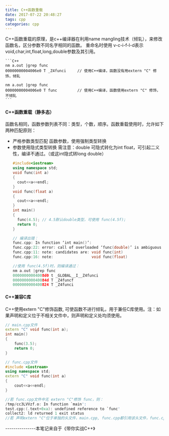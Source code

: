 ```yaml
---
title: C++函数重载
date: 2017-07-22 20:48:27
tags: cpp
categories: cpp
---
```


C++函数重载的原理，是c++编译器在利用name mangling技术（倾轧），来修改函数名，区分参数不同名字相同的函数。
重命名时使用 v-c-i-f-l-d表示void,char,int,float,long,double参数及其引用。
<!-- more -->
    ```C++
    nm a.out |grep func
    00000000004006e0 T _Z4funci     // 使用C++编译，函数没有用extern "C" 修饰，倾轧

    nm a.out |grep func
    00000000004006e0 T func         // 使用C++编译，函数使用extern "C" 修饰，不倾轧
    ```

#### C++函数重载（静多态）
函数名相同，函数参数列表不同：类型，个数，顺序。函数重载使用时，允许如下两种匹配原则：

* 严格参数类型匹配
  函数参数，使用强制类型转换
* 参数使用隐式类型转换
  需注意：double 可隐式转化为int float，可引起二义性，编译不通过。（或这int隐式转long double）
  ```C++
  #include<iostream>
  using namespace std;
  void func(int a)
  {
  	cout<<a<<endl;
  }
  void func(float a)
  {
  	cout<<a<<endl;
  }
  int main()
  {
  	func(4.5); // 4.5默认double类型，可使用 func(4.5f);
  	return 0;
  }  
  ```
  ```C
  // 编译出错：
  func.cpp: In function ‘int main()’:
  func.cpp:22: error: call of overloaded ‘func(double)’ is ambiguous
  func.cpp:11: note: candidates are: void func(int)
  func.cpp:16: note:                 void func(float)

  //使用 func(4.5f)时，则编译通过：
  nm a.out |grep func
  00000000004008d0 t _GLOBAL__I__Z4funci
  000000000040084d T _Z4funcf
  0000000000400824 T _Z4funci
  ```

#### C++兼容C库
C++使用extern "C"修饰函数, 可使函数不进行倾轧，用于兼任C库使用。注：如果声明和定义位于不相关文件中，则声明和定义处均须使用。
```C++
// main.cpp文件
extern "C" void func(int a);
int main()
{
	func(3.5);
	return 0;
}

// func.cpp文件
#include <iostream>
using namespace std;
extern "C" void func(int a)
{
	cout<<a<<endl;
}
```

```C
//若 func.cpp文件中无 extern "C"修饰 func，则：
/tmp/cc3LVVzf.o: In function `main':
test.cpp:(.text+0xa): undefined reference to `func'
collect2: ld returned 1 exit status
//若 声明extern "C"位于单独的头文件，main.cpp, func.cpp都引用该头文件，func.cpp未使用 extern "C"，也可以编译通过。
```
---------------本笔记来自于《带你实战C++》

